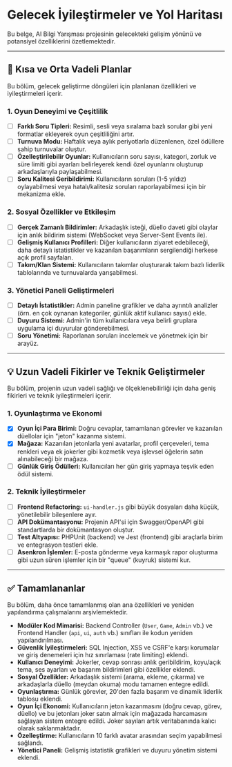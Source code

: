 # Gelecek İyileştirmeler ve Yol Haritası

Bu belge, AI Bilgi Yarışması projesinin gelecekteki gelişim yönünü ve potansiyel özelliklerini özetlemektedir.

---

## 🚀 Kısa ve Orta Vadeli Planlar

Bu bölüm, gelecek geliştirme döngüleri için planlanan özellikleri ve iyileştirmeleri içerir.

### 1. Oyun Deneyimi ve Çeşitlilik

- [ ] **Farklı Soru Tipleri:** Resimli, sesli veya sıralama bazlı sorular gibi yeni formatlar ekleyerek oyun çeşitliliğini artır.
- [ ] **Turnuva Modu:** Haftalık veya aylık periyotlarla düzenlenen, özel ödüllere sahip turnuvalar oluştur.
- [ ] **Özelleştirilebilir Oyunlar:** Kullanıcıların soru sayısı, kategori, zorluk ve süre limiti gibi ayarları belirleyerek kendi özel oyunlarını oluşturup arkadaşlarıyla paylaşabilmesi.
- [ ] **Soru Kalitesi Geribildirimi:** Kullanıcıların soruları (1-5 yıldız) oylayabilmesi veya hatalı/kalitesiz soruları raporlayabilmesi için bir mekanizma ekle.

### 2. Sosyal Özellikler ve Etkileşim

- [ ] **Gerçek Zamanlı Bildirimler:** Arkadaşlık isteği, düello daveti gibi olaylar için anlık bildirim sistemi (WebSocket veya Server-Sent Events ile).
- [ ] **Gelişmiş Kullanıcı Profilleri:** Diğer kullanıcıların ziyaret edebileceği, daha detaylı istatistikler ve kazanılan başarımların sergilendiği herkese açık profil sayfaları.
- [ ] **Takım/Klan Sistemi:** Kullanıcıların takımlar oluşturarak takım bazlı liderlik tablolarında ve turnuvalarda yarışabilmesi.

### 3. Yönetici Paneli Geliştirmeleri

- [ ] **Detaylı İstatistikler:** Admin paneline grafikler ve daha ayrıntılı analizler (örn. en çok oynanan kategoriler, günlük aktif kullanıcı sayısı) ekle.
- [ ] **Duyuru Sistemi:** Admin'in tüm kullanıcılara veya belirli gruplara uygulama içi duyurular gönderebilmesi.
- [ ] **Soru Yönetimi:** Raporlanan soruları incelemek ve yönetmek için bir arayüz.

---

## 💡 Uzun Vadeli Fikirler ve Teknik Geliştirmeler

Bu bölüm, projenin uzun vadeli sağlığı ve ölçeklenebilirliği için daha geniş fikirleri ve teknik iyileştirmeleri içerir.

### 1. Oyunlaştırma ve Ekonomi

- [x] **Oyun İçi Para Birimi:** Doğru cevaplar, tamamlanan görevler ve kazanılan düellolar için "jeton" kazanma sistemi.
- [x] **Mağaza:** Kazanılan jetonlarla yeni avatarlar, profil çerçeveleri, tema renkleri veya ek jokerler gibi kozmetik veya işlevsel öğelerin satın alınabileceği bir mağaza.
- [ ] **Günlük Giriş Ödülleri:** Kullanıcıları her gün giriş yapmaya teşvik eden ödül sistemi.

### 2. Teknik İyileştirmeler

- [ ] **Frontend Refactoring:** `ui-handler.js` gibi büyük dosyaları daha küçük, yönetilebilir bileşenlere ayır.
- [ ] **API Dokümantasyonu:** Projenin API'si için Swagger/OpenAPI gibi standartlarda bir dokümantasyon oluştur.
- [ ] **Test Altyapısı:** PHPUnit (backend) ve Jest (frontend) gibi araçlarla birim ve entegrasyon testleri ekle.
- [ ] **Asenkron İşlemler:** E-posta gönderme veya karmaşık rapor oluşturma gibi uzun süren işlemler için bir "queue" (kuyruk) sistemi kur.

---

## ✅ Tamamlananlar

Bu bölüm, daha önce tamamlanmış olan ana özellikleri ve yeniden yapılandırma çalışmalarını arşivlemektedir.

- **Modüler Kod Mimarisi:** Backend Controller (`User`, `Game`, `Admin` vb.) ve Frontend Handler (`api`, `ui`, `auth` vb.) sınıfları ile kodun yeniden yapılandırılması.
- **Güvenlik İyileştirmeleri:** SQL Injection, XSS ve CSRF'e karşı korumalar ve giriş denemeleri için hız sınırlaması (rate limiting) eklendi.
- **Kullanıcı Deneyimi:** Jokerler, cevap sonrası anlık geribildirim, koyu/açık tema, ses ayarları ve başarım bildirimleri gibi özellikler eklendi.
- **Sosyal Özellikler:** Arkadaşlık sistemi (arama, ekleme, çıkarma) ve arkadaşlarla düello (meydan okuma) modu tamamen entegre edildi.
- **Oyunlaştırma:** Günlük görevler, 20'den fazla başarım ve dinamik liderlik tablosu eklendi.
- **Oyun İçi Ekonomi:** Kullanıcıların jeton kazanmasını (doğru cevap, görev, düello) ve bu jetonları joker satın almak için mağazada harcamasını sağlayan sistem entegre edildi. Joker sayıları artık veritabanında kalıcı olarak saklanmaktadır.
- **Özelleştirme:** Kullanıcıların 10 farklı avatar arasından seçim yapabilmesi sağlandı.
- **Yönetici Paneli:** Gelişmiş istatistik grafikleri ve duyuru yönetim sistemi eklendi.
